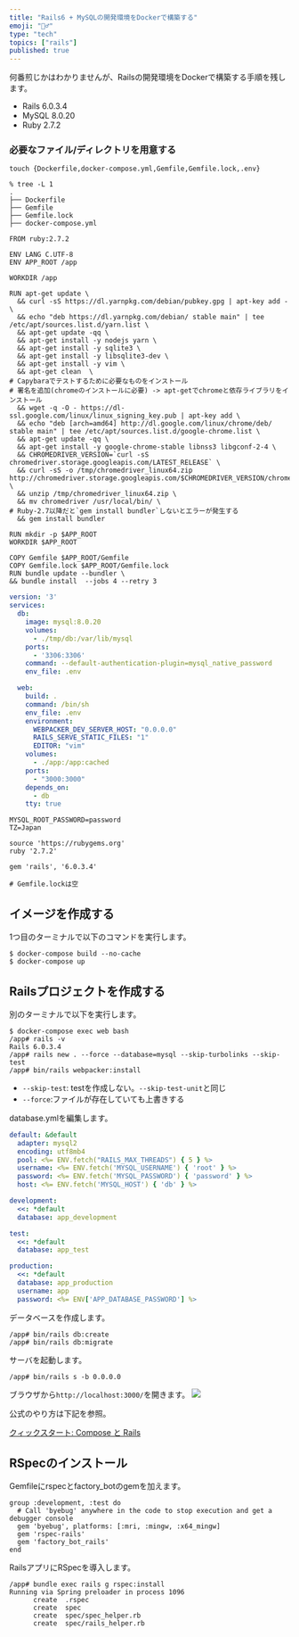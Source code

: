 ```yaml
---
title: "Rails6 + MySQLの開発環境をDockerで構築する"
emoji: "👱‍♂️"
type: "tech"
topics: ["rails"]
published: true
---
```


何番煎じかはわかりませんが、Railsの開発環境をDockerで構築する手順を残します。

- Rails 6.0.3.4
- MySQL 8.0.20
- Ruby 2.7.2

### 必要なファイル/ディレクトリを用意する

```
touch {Dockerfile,docker-compose.yml,Gemfile,Gemfile.lock,.env}
```


```shell
% tree -L 1
.
├── Dockerfile
├── Gemfile
├── Gemfile.lock
├── docker-compose.yml
```

```shell:Dockerfile
FROM ruby:2.7.2

ENV LANG C.UTF-8
ENV APP_ROOT /app

WORKDIR /app

RUN apt-get update \
  && curl -sS https://dl.yarnpkg.com/debian/pubkey.gpg | apt-key add - \
  && echo "deb https://dl.yarnpkg.com/debian/ stable main" | tee /etc/apt/sources.list.d/yarn.list \
  && apt-get update -qq \
  && apt-get install -y nodejs yarn \
  && apt-get install -y sqlite3 \
  && apt-get install -y libsqlite3-dev \
  && apt-get install -y vim \
  && apt-get clean  \
# Capybaraでテストするために必要なものをインストール
# 署名を追加(chromeのインストールに必要) -> apt-getでchromeと依存ライブラリをインストール
  && wget -q -O - https://dl-ssl.google.com/linux/linux_signing_key.pub | apt-key add \
  && echo "deb [arch=amd64] http://dl.google.com/linux/chrome/deb/ stable main" | tee /etc/apt/sources.list.d/google-chrome.list \
  && apt-get update -qq \
  && apt-get install -y google-chrome-stable libnss3 libgconf-2-4 \
  && CHROMEDRIVER_VERSION=`curl -sS chromedriver.storage.googleapis.com/LATEST_RELEASE` \
  && curl -sS -o /tmp/chromedriver_linux64.zip http://chromedriver.storage.googleapis.com/$CHROMEDRIVER_VERSION/chromedriver_linux64.zip \
  && unzip /tmp/chromedriver_linux64.zip \
  && mv chromedriver /usr/local/bin/ \
# Ruby-2.7以降だと`gem install bundler`しないとエラーが発生する
  && gem install bundler

RUN mkdir -p $APP_ROOT
WORKDIR $APP_ROOT

COPY Gemfile $APP_ROOT/Gemfile
COPY Gemfile.lock $APP_ROOT/Gemfile.lock
RUN bundle update --bundler \
&& bundle install  --jobs 4 --retry 3
```

```docker:docker-compose.yml
version: '3'
services:
  db:
    image: mysql:8.0.20
    volumes:
      - ./tmp/db:/var/lib/mysql
    ports:
      - '3306:3306'
    command: --default-authentication-plugin=mysql_native_password
    env_file: .env

  web:
    build: .
    command: /bin/sh
    env_file: .env
    environment:
      WEBPACKER_DEV_SERVER_HOST: "0.0.0.0"
      RAILS_SERVE_STATIC_FILES: "1"
      EDITOR: "vim"
    volumes:
      - ./app:/app:cached
    ports:
      - "3000:3000"
    depends_on:
      - db
    tty: true
```

```env:.env
MYSQL_ROOT_PASSWORD=password
TZ=Japan
```

```ruby:Gemfile
source 'https://rubygems.org'
ruby '2.7.2'

gem 'rails', '6.0.3.4'
```

```ruby:Gemfile.lock
# Gemfile.lockは空
```

## イメージを作成する

1つ目のターミナルで以下のコマンドを実行します。
```
$ docker-compose build --no-cache
$ docker-compose up
```


## Railsプロジェクトを作成する

別のターミナルで以下を実行します。

```
$ docker-compose exec web bash
/app# rails -v
Rails 6.0.3.4
/app# rails new . --force --database=mysql --skip-turbolinks --skip-test
/app# bin/rails webpacker:install
```
- `--skip-test`: testを作成しない。`--skip-test-unit`と同じ
- `--force`:ファイルが存在していても上書きする


database.ymlを編集します。
```yml:config/database.yml
default: &default
  adapter: mysql2
  encoding: utf8mb4
  pool: <%= ENV.fetch("RAILS_MAX_THREADS") { 5 } %>
  username: <%= ENV.fetch('MYSQL_USERNAME') { 'root' } %>
  password: <%= ENV.fetch('MYSQL_PASSWORD') { 'password' } %>
  host: <%= ENV.fetch('MYSQL_HOST') { 'db' } %>

development:
  <<: *default
  database: app_development

test:
  <<: *default
  database: app_test

production:
  <<: *default
  database: app_production
  username: app
  password: <%= ENV['APP_DATABASE_PASSWORD'] %>
```

データベースを作成します。

```
/app# bin/rails db:create
/app# bin/rails db:migrate
```

サーバを起動します。

```
/app# bin/rails s -b 0.0.0.0
```

ブラウザから`http://localhost:3000/`を開きます。
![](https://storage.googleapis.com/zenn-user-upload/ewc7ubalgtzghwewibd6gsqmu1jr)

公式のやり方は下記を参照。

[クィックスタート: Compose と Rails](https://matsuand.github.io/docs.docker.jp.onthefly/samples/rails/)

## RSpecのインストール

Gemfileにrspecとfactory_botのgemを加えます。

```ruby:Gemfile
group :development, :test do
  # Call 'byebug' anywhere in the code to stop execution and get a debugger console
  gem 'byebug', platforms: [:mri, :mingw, :x64_mingw]
  gem 'rspec-rails'
  gem 'factory_bot_rails'
end
```

RailsアプリにRSpecを導入します。
```
/app# bundle exec rails g rspec:install
Running via Spring preloader in process 1096
      create  .rspec
      create  spec
      create  spec/spec_helper.rb
      create  spec/rails_helper.rb
```